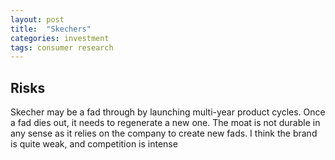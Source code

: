 ```yaml
---
layout: post
title:  "Skechers"
categories: investment
tags: consumer research
---
```


## Risks
  Skecher may be a fad through by launching multi-year product cycles. Once a fad dies out, it needs to regenerate a new one. The moat is not durable in any sense
  as it relies on the company to create new fads. I think the brand is quite weak, and competition is intense